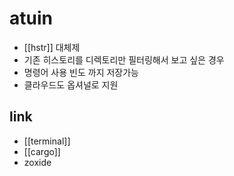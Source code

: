 # atuin
- [[hstr]] 대체제
- 기존 히스토리를 디렉토리만 필터링해서 보고 싶은 경우
- 명령어 사용 빈도 까지 저장가능
- 클라우드도 옵셔널로 지원

## link
- [[terminal]]
- [[cargo]]
- zoxide
